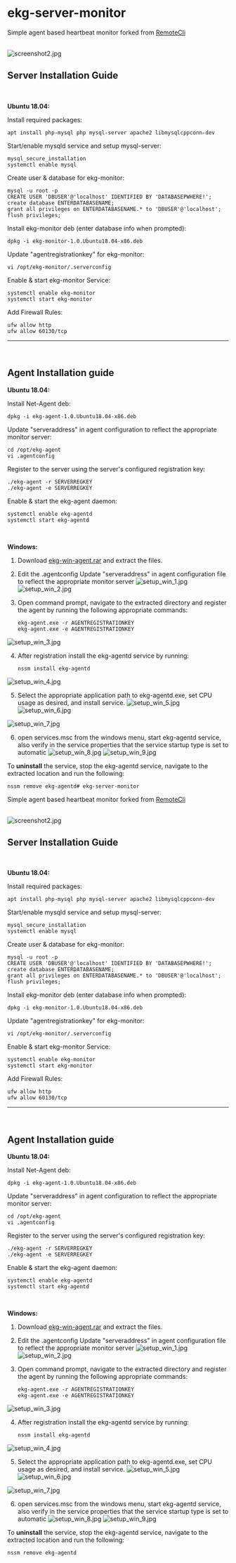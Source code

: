 
# ekg-server-monitor
Simple agent based heartbeat monitor forked from  [RemoteCli](https://github.com/Jtaylorthegreat/RemoteCLI)
<br>
<br>

![screenshot2.jpg](https://raw.githubusercontent.com/Jtaylorthegreat/ekg-server-monitor/master/screenshots/screenshot2.jpg)


## **Server Installation Guide**

<br>

**Ubuntu 18.04:**

Install required packages:

	apt install php-mysql php mysql-server apache2 libmysqlcppconn-dev
	
Start/enable mysqld service and setup mysql-server:

	mysql_secure_installation
	systemctl enable mysql
Create user & database for ekg-monitor:
	
	mysql -u root -p 
	CREATE USER 'DBUSER'@'localhost' IDENTIFIED BY 'DATABASEPWHERE!'; 
	create database ENTERDATABASENAME; 
	grant all privileges on ENTERDATABASENAME.* to 'DBUSER'@'localhost'; 
	flush privileges;
Install ekg-monitor deb (enter database info when prompted):

	dpkg -i ekg-monitor-1.0.Ubuntu18.04-x86.deb
Update "agentregistrationkey" for ekg-monitor:	

	vi /opt/ekg-monitor/.serverconfig  

Enable & start ekg-monitor Service:

	systemctl enable ekg-monitor
	systemctl start ekg-monitor
Add Firewall Rules:

	ufw allow http
	ufw allow 60130/tcp


<hr>


<br>

## Agent Installation guide


**Ubuntu 18.04:**

Install Net-Agent deb:

	dpkg -i ekg-agent-1.0.Ubuntu18.04-x86.deb
Update "serveraddress" in agent configuration to reflect the appropriate monitor server:
	
	cd /opt/ekg-agent
	vi .agentconfig 
Register to the server using the server's configured registration key:

	./ekg-agent -r SERVERREGKEY
	./ekg-agent -e SERVERREGKEY
Enable & start the ekg-agent daemon:

	systemctl enable ekg-agentd
	systemctl start ekg-agentd
	

<br>

**Windows:**

 1. Download
    [ekg-win-agent.rar](https://github.com/Jtaylorthegreat/ekg-server-monitor/blob/master/installers/ekg-win-agent.rar
    "ekg-win-agent.rar") and extract the files.
    
  
 2. Edit the .agentconfig Update "serveraddress" in agent configuration file to reflect the appropriate monitor server ![setup_win_1.jpg](https://raw.githubusercontent.com/Jtaylorthegreat/ekg-server-monitor/master/screenshots/setup_win_1.jpg)![setup_win_2.jpg](https://raw.githubusercontent.com/Jtaylorthegreat/ekg-server-monitor/master/screenshots/setup_win_2.jpg)
 3. Open command prompt, navigate to the extracted directory and register the agent by running the following appropriate commands:

        ekg-agent.exe -r AGENTREGISTRATIONKEY
        ekg-agent.exe -e AGENTREGISTRATIONKEY

 ![setup_win_3.jpg](https://raw.githubusercontent.com/Jtaylorthegreat/ekg-server-monitor/master/screenshots/setup_win_3.jpg)
 

 4. After registration install the ekg-agentd service by running: 
 

        nssm install ekg-agentd
        
![setup_win_4.jpg](https://raw.githubusercontent.com/Jtaylorthegreat/ekg-server-monitor/master/screenshots/setup_win_4.jpg)

 5. Select the appropriate application path to ekg-agentd.exe, set CPU usage as desired, and install service.
![setup_win_5.jpg](https://raw.githubusercontent.com/Jtaylorthegreat/ekg-server-monitor/master/screenshots/setup_win_5.jpg)
![setup_win_6.jpg](https://raw.githubusercontent.com/Jtaylorthegreat/ekg-server-monitor/master/screenshots/setup_win_6.jpg)

![setup_win_7.jpg](https://raw.githubusercontent.com/Jtaylorthegreat/ekg-server-monitor/master/screenshots/setup_win_7.jpg)

 6. open services.msc from the windows menu, start ekg-agentd service, also verify in the service properties that the service startup type is set to automatic
![setup_win_8.jpg](https://raw.githubusercontent.com/Jtaylorthegreat/ekg-server-monitor/master/screenshots/setup_win_8.jpg)
![setup_win_9.jpg](https://raw.githubusercontent.com/Jtaylorthegreat/ekg-server-monitor/master/screenshots/setup_win_9.jpg)

To **uninstall** the service, stop the ekg-agentd service, navigate to the extracted location and run the following:

    nssm remove ekg-agentd# ekg-server-monitor
Simple agent based heartbeat monitor forked from  [RemoteCli](https://github.com/Jtaylorthegreat/RemoteCLI)
<br>
<br>

![screenshot2.jpg](https://raw.githubusercontent.com/Jtaylorthegreat/ekg-server-monitor/master/screenshots/screenshot2.jpg)


## **Server Installation Guide**

<br>

**Ubuntu 18.04:**

Install required packages:

	apt install php-mysql php mysql-server apache2 libmysqlcppconn-dev
	
Start/enable mysqld service and setup mysql-server:

	mysql_secure_installation
	systemctl enable mysql
Create user & database for ekg-monitor:
	
	mysql -u root -p 
	CREATE USER 'DBUSER'@'localhost' IDENTIFIED BY 'DATABASEPWHERE!'; 
	create database ENTERDATABASENAME; 
	grant all privileges on ENTERDATABASENAME.* to 'DBUSER'@'localhost'; 
	flush privileges;
Install ekg-monitor deb (enter database info when prompted):

	dpkg -i ekg-monitor-1.0.Ubuntu18.04-x86.deb
Update "agentregistrationkey" for ekg-monitor:	

	vi /opt/ekg-monitor/.serverconfig  

Enable & start ekg-monitor Service:

	systemctl enable ekg-monitor
	systemctl start ekg-monitor
Add Firewall Rules:

	ufw allow http
	ufw allow 60130/tcp


<hr>


<br>

## Agent Installation guide


**Ubuntu 18.04:**

Install Net-Agent deb:

	dpkg -i ekg-agent-1.0.Ubuntu18.04-x86.deb
Update "serveraddress" in agent configuration to reflect the appropriate monitor server:
	
	cd /opt/ekg-agent
	vi .agentconfig 
Register to the server using the server's configured registration key:

	./ekg-agent -r SERVERREGKEY
	./ekg-agent -e SERVERREGKEY
Enable & start the ekg-agent daemon:

	systemctl enable ekg-agentd
	systemctl start ekg-agentd
	

<br>

**Windows:**

 1. Download
    [ekg-win-agent.rar](https://github.com/Jtaylorthegreat/ekg-server-monitor/blob/master/installers/ekg-win-agent.rar
    "ekg-win-agent.rar") and extract the files.
    
  
 2. Edit the .agentconfig Update "serveraddress" in agent configuration file to reflect the appropriate monitor server ![setup_win_1.jpg](https://raw.githubusercontent.com/Jtaylorthegreat/ekg-server-monitor/master/screenshots/setup_win_1.jpg)![setup_win_2.jpg](https://raw.githubusercontent.com/Jtaylorthegreat/ekg-server-monitor/master/screenshots/setup_win_2.jpg)
 3. Open command prompt, navigate to the extracted directory and register the agent by running the following appropriate commands:

        ekg-agent.exe -r AGENTREGISTRATIONKEY
        ekg-agent.exe -e AGENTREGISTRATIONKEY

 ![setup_win_3.jpg](https://raw.githubusercontent.com/Jtaylorthegreat/ekg-server-monitor/master/screenshots/setup_win_3.jpg)
 

 4. After registration install the ekg-agentd service by running: 
 

        nssm install ekg-agentd
        
![setup_win_4.jpg](https://raw.githubusercontent.com/Jtaylorthegreat/ekg-server-monitor/master/screenshots/setup_win_4.jpg)

 5. Select the appropriate application path to ekg-agentd.exe, set CPU usage as desired, and install service.
![setup_win_5.jpg](https://raw.githubusercontent.com/Jtaylorthegreat/ekg-server-monitor/master/screenshots/setup_win_5.jpg)
![setup_win_6.jpg](https://raw.githubusercontent.com/Jtaylorthegreat/ekg-server-monitor/master/screenshots/setup_win_6.jpg)

![setup_win_7.jpg](https://raw.githubusercontent.com/Jtaylorthegreat/ekg-server-monitor/master/screenshots/setup_win_7.jpg)

 6. open services.msc from the windows menu, start ekg-agentd service, also verify in the service properties that the service startup type is set to automatic
![setup_win_8.jpg](https://raw.githubusercontent.com/Jtaylorthegreat/ekg-server-monitor/master/screenshots/setup_win_8.jpg)
![setup_win_9.jpg](https://raw.githubusercontent.com/Jtaylorthegreat/ekg-server-monitor/master/screenshots/setup_win_9.jpg)

To **uninstall** the service, stop the ekg-agentd service, navigate to the extracted location and run the following:

    nssm remove ekg-agentd

